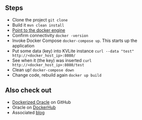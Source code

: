 ## Steps ##

- Clone the project `git clone`
- Build it `mvn clean install`
- [Point to the docker engine](https://docs.docker.com/machine/reference/env/)
- Confirm connectivity `docker -version` 
- Invoke Docker Compose `docker-compose up`. This starts up the application
- Put some data (key) into KVLite instance `curl --data "test" http://<docker_host_ip>:8080/`
- See when it (the key) was inserted `curl http://<docker_host_ip>:8080/test`
- Clean up! `docker-compose down`
- Change code, rebuild again `docker up build`

## Also check out ##

- [Dockerized Oracle](https://github.com/oracle/docker-images) on GitHub
- Oracle on [DockerHub](https://hub.docker.com/u/oracle/)
- Associated [blog](https://abhirockzz.wordpress.com/2016/09/06/simple-sample-oracle-nosql-with-docker-compose)